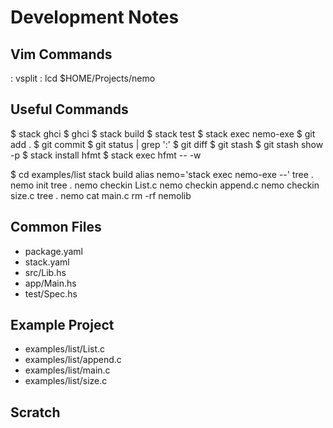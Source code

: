 Development Notes
=================

Vim Commands
------------
  : vsplit
  : lcd $HOME/Projects/nemo

Useful Commands
---------------
  $ stack ghci
  $ ghci
  $ stack build
  $ stack test
  $ stack exec nemo-exe
  $ git add .
  $ git commit
  $ git status | grep ':'
  $ git diff
  $ git stash
  $ git stash show -p
  $ stack install hfmt
  $ stack exec hfmt -- -w

  $ cd examples/list
    stack build
    alias nemo='stack exec nemo-exe --'
    tree .
    nemo init
    tree .
    nemo checkin List.c
    nemo checkin append.c
    nemo checkin size.c
    tree .
    nemo cat main.c
    rm -rf nemolib

Common Files
------------
- package.yaml
- stack.yaml
- src/Lib.hs
- app/Main.hs
- test/Spec.hs

Example Project
---------------
- examples/list/List.c
- examples/list/append.c
- examples/list/main.c
- examples/list/size.c

Scratch
-------

  

